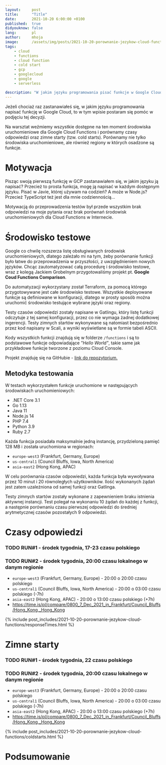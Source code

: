 ```yaml
---
layout:     post
title:      "Title"
date:       2021-10-20 6:00:00 +0100
published:  true
didyouknow: false
lang:       pl
author:     mhoja
image:      /assets/img/posts/2021-10-20-porownanie-jezykow-cloud-functions/clouds.jpg
tags:
    - cloud
    - functions
    - cloud function
    - cold start
    - gcp
    - googlecloud
    - google
    - serverless

description: "W jakim języku programowania pisać funkcje w Google Cloud? Które środowisko uruchomieniowe jest najszybsze, czy ma na to wpływ region? Czy języki skryptowe mają mniejszy cold start?"
---
```


Jeżeli chociaż raz zastanawiałeś się, w jakim języku programowania napisać funkcję w Google Cloud, to w tym wpisie postaram się pomóc w podjęciu tej decyzji.

Na warsztat weźmiemy wszystkie dostępne na ten moment środowiska uruchomieniowe dla Google Cloud Functions i porównamy czasy odpowiedzi oraz zimne starty (tzw. cold starts).
Porównamy nie tylko środowiska uruchomieniowe, ale również regiony w których osadzone są funkcje.

# Motywacja

Pisząc swoją pierwszą funkcję w GCP zastanawiałem się, w jakim języku ją napisać? Przecież to prosta funkcja, mogę ją napisać w każdym dostępnym języku. Pisać w Javie, której używam na codzień? A może w Node.js? Przecież TypeScript też jest dla mnie codziennością...

Motywacją do przeprowadzenia testów był przede wszystkim brak odpowiedzi na moje pytania oraz brak porównań środowisk uruchomieniowych dla Cloud Functions w Internecie.

# Środowisko testowe

Google co chwilę rozszerza listę obsługiwanych środowisk uruchomieniowych, dlatego zależało mi na tym, żeby porównanie funkcji było łatwe do przeprowadzenia w przyszłości, z uwzględnieniem nowych języków. Chcąc zautomatyzować całą procedurę i środowisko testowe, wraz z kolegą Jackiem Grobelnym przygotowaliśmy projekt pt. **Google Coud Functions Comparison**.

Do automatyzacji wykorzystany został Terraform, za pomocą którego przygotowywane jest całe środowisko testowe. Wszystkie deployowane funkcje są definiowane w konfiguracji, dlatego w prosty sposób można uruchomić środowisko testujące wybrane języki oraz regiony.

Testy czasów odpowiedzi zostały napisane w Gatlingu, który listę funkcji odczytuje z tej samej konfiguracji, przez co nie wymaga żadnej dodatkowej ingerencji. Testy zimnych startów wykonywane są natomiast bezpośrednio przez kod napisany w Scali, a wyniki wyświetlane są w formie tabeli ASCII.

Kody wszystkich funkcji znajdują się w folderze `/functions` i są to podstawowe funkcje odpowiadające *"Hello World"*, takie same jak przykładowe funkcje tworzone z poziomu Cloud Console.

Projekt znajduję się na GitHubie - [link do repozytorium.](https://github.com/Michuu93/google-cloud-function-comparison)

## Metodyka testowania

W testach wykorzystałem funkcje uruchomione w następujących środowiskach uruchomieniowych:

- .NET Core 3.1
- Go 1.13
- Java 11
- Node.js 14
- PHP 7.4
- Python 3.9
- Ruby 2.7

Każda funkcja posiadała maksymalnie jedną instancję, przydzieloną pamięć 128 MB i została uruchomiona w regionach:

- `europe-west3` (Frankfurt, Germany, Europe)
- `us-central1` (Council Bluffs, Iowa, North America)
- `asia-east2` (Hong Kong, APAC)

W celu porównania czasów odpowiedzi, każda funkcja była wywoływana przez 10 minut i 20 równoległych użytkowników. Ilość wykonanych żądań jest zatem uzależniona od samej funkcji oraz Gatlinga.

Testy zimnych startów zostały wykonane z zapewnieniem braku istnienia aktywnej instancji. Test polegał na wykonaniu 10 żądań do każdej z funkcji, a następnie porównaniu czasu pierwszej odpowiedzi do średniej arytmetycznej czasów pozostałych 9 odpowiedzi.

# Czasy odpowiedzi

<link href="{{ base.url | prepend: site.url }}/assets/css/simple-datatables.css" rel="stylesheet" type="text/css">
<style>
    .dataTable-pagination {
        display: none;
    }

    .tab {
      overflow: hidden;
      border: 1px solid #ccc;
      background-color: #f1f1f1;
    }
    
    .tab button {
      background-color: inherit;
      float: left;
      border: none;
      outline: none;
      cursor: pointer;
      padding: 14px 16px;
      transition: 0.3s;
      font-size: 17px;
    }
    
    .tab button:hover {
      background-color: #ddd;
    }
    
    .tab button.active {
      background-color: #ccc;
    }
    
    .tabcontent {
      display: none;
      animation: fadeEffect 1s;
    }
    
    @keyframes fadeEffect {
      from {opacity: 0;}
      to {opacity: 1;}
    }
</style>
<script src="{{ base.url | prepend: site.url }}/assets/js/simple-datatables.js"></script>

### TODO RUN#1 - środek tygodnia, 17-23 czasu polskiego

### TODO RUN#2 - środek tygodnia, 20:00 czasu lokalnego w danym regionie

- `europe-west3` (Frankfurt, Germany, Europe) - 20:00 o 20:00 czasu polskiego
- `us-central1` (Council Bluffs, Iowa, North America) - 20:00 o 03:00 czasu polskiego (-7h)
- `asia-east2` (Hong Kong, APAC) - 20:00 o 13:00 czasu polskiego (+7h)
- <https://time.is/pl/compare/0800_7_Dec_2021_in_Frankfurt/Council_Bluffs/Hong_Kong,_Hong_Kong>

{% include post_includes/2021-10-20-porownanie-jezykow-cloud-functions/responseTimes.html %}

# Zimne starty

### TODO RUN#1 - środek tygodnia, 22 czasu polskiego

### TODO RUN#2 - środek tygodnia, 20:00 czasu lokalnego w danym regionie

- `europe-west3` (Frankfurt, Germany, Europe) - 20:00 o 20:00 czasu polskiego
- `us-central1` (Council Bluffs, Iowa, North America) - 20:00 o 03:00 czasu polskiego (-7h)
- `asia-east2` (Hong Kong, APAC) - 20:00 o 13:00 czasu polskiego (+7h)
- <https://time.is/pl/compare/0800_7_Dec_2021_in_Frankfurt/Council_Bluffs/Hong_Kong,_Hong_Kong>

{% include post_includes/2021-10-20-porownanie-jezykow-cloud-functions/coldstarts.html %}

# Podsumowanie